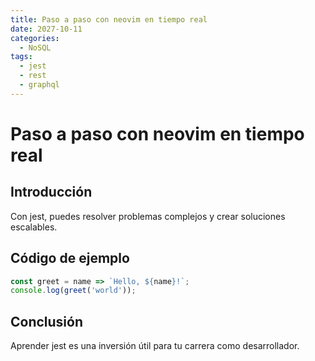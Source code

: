 ```yaml
---
title: Paso a paso con neovim en tiempo real
date: 2027-10-11
categories:
  - NoSQL
tags:
  - jest
  - rest
  - graphql
---
```


# Paso a paso con neovim en tiempo real

## Introducción

Con jest, puedes resolver problemas complejos y crear soluciones escalables.

## Código de ejemplo

```javascript
const greet = name => `Hello, ${name}!`;
console.log(greet('world'));
```

## Conclusión

Aprender jest es una inversión útil para tu carrera como desarrollador.